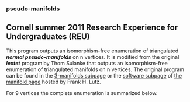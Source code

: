 ### pseudo-manifolds

## Cornell summer 2011 Research Experience for Undergraduates (REU)

This program outputs an isomorphism-free enumeration of triangulated ***normal pseudo-manifolds*** on n vertices. It is modified from the original ***lextet*** program by Thom Sulanke that outputs an isomorphism-free enumeration of triangulated manifolds on n vertices. The original program can be found in the [3-manifolds subpage](https://page.math.tu-berlin.de/~lutz/stellar/3-manifolds.html) or the [software subpage](https://page.math.tu-berlin.de/~lutz/stellar/software.html) of [the manifold page](https://page.math.tu-berlin.de/~lutz/stellar/3-manifolds.html) hosted by Frank H. Lutz.


For 9 vertices the complete enumeration is summarized below.
